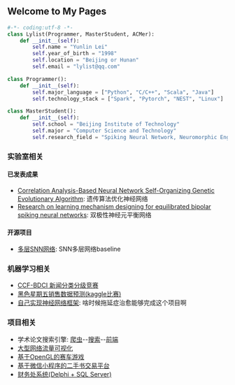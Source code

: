 ## Welcome to My Pages
```python
#-*- coding:utf-8 -*-
class Lylist(Programmer, MasterStudent, ACMer):
    def __init__(self):
        self.name = "Yunlin Lei"
        self.year_of_birth = "1998"
        self.location = "Beijing or Hunan"
        self.email = "lylist@qq.com"

class Programmer():
    def __init__(self):
        self.major_language = ["Python", "C/C++", "Scala", "Java"]
        self.technology_stack = ["Spark", "Pytorch", "NEST", "Linux"]

class MasterStudent():
    def __init__(self):
        self.school = "Beijing Institute of Technology"
        self.major = "Computer Science and Technology"
        self.research_field = "Spiking Neural Network, Neuromorphic Engineering, Recommender system"
```

### 实验室相关

#### 已发表成果
- [Correlation Analysis-Based Neural Network Self-Organizing Genetic Evolutionary Algorithm](https://ieeexplore.ieee.org/abstract/document/8843933): 遗传算法优化神经网络
- [Research on learning mechanism designing for equilibrated bipolar spiking neural networks](https://link.springer.com/article/10.1007/s10462-020-09818-5): 双极性神经元平衡网络

#### 开源项目
- [多层SNN网络](https://github.com/Lylist/ENNs_multi-layer): SNN多层网络baseline



### 机器学习相关
- [CCF-BDCI 新闻分类分级竞赛](https://github.com/Lylist/CCF_BDCI_News_Classification)
- [黑色星期五销售数据预测(kaggle比赛)](https://github.com/Lylist/2018blackfriday-salesdata-analysis)
- [自己实现神经网络框架](https://github.com/Lylist/DL_step_by_step): 啥时候拖延症治愈能够完成这个项目啊



### 项目相关
- 学术论文搜索引擎: [爬虫](https://github.com/BITCS-Information-Retrieval-2020/crawler-low-levelmasterdocrawler)--[搜索](https://github.com/BITCS-Information-Retrieval-2020/search-low-levelmasterdosearch)--[前端](https://github.com/BITCS-Information-Retrieval-2020/website-low-levelmasterdowebshow)
- [大型网络流量可视化](https://github.com/Lylist/network_visualization)
- [基于OpenGL的赛车游戏](https://github.com/Lylist/Racing-game)
- [基于微信小程序的二手书交易平台](https://github.com/Shannon2016/SecondHandBook)
- [财务处系统(Delphi + SQL Server)](https://github.com/Lylist/Finance-Department-Reimbursement-System)